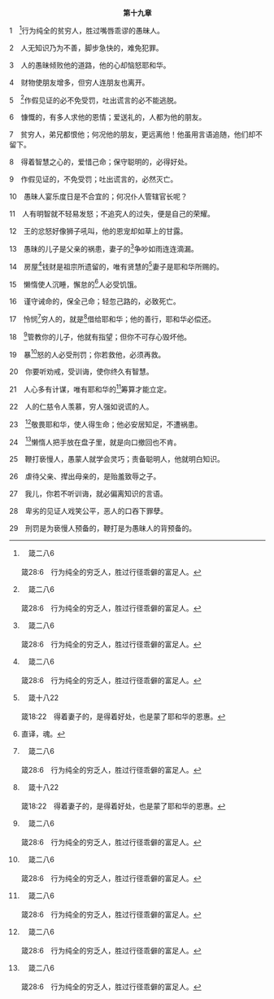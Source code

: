 <p style="text-align:center;font-weight:bold;">第十九章</p>

1　[^a]行为纯全的贫穷人，胜过嘴唇乖谬的愚昧人。

[^a]:　箴二八6<br><br>箴28:6　行为纯全的穷乏人，胜过行径乖僻的富足人。

2　人无知识乃为不善，脚步急快的，难免犯罪。

3　人的愚昧倾败他的道路，他的心却恼怒耶和华。

4　财物使朋友增多，但穷人连朋友也离开。

5　[^a]作假见证的必不免受罚，吐出谎言的必不能逃脱。

[^a]:　箴十九9<br><br>箴19:9　作假见证的，不免受罚；吐出谎言的，必然灭亡。

6　慷慨的，有多人求他的恩情；爱送礼的，人都为他的朋友。

7　贫穷人，弟兄都恨他；何况他的朋友，更远离他！他虽用言语追随，他们却不留下。

8　得着智慧之心的，爱惜己命；保守聪明的，必得好处。

9　作假见证的，不免受罚；吐出谎言的，必然灭亡。

10　愚昧人宴乐度日是不合宜的；何况仆人管辖官长呢？

11　人有明智就不轻易发怒；不追究人的过失，便是自己的荣耀。

12　王的忿怒好像狮子吼叫，他的恩宠却如草上的甘露。

13　愚昧的儿子是父亲的祸患，妻子的[^a]争吵如雨连连滴漏。

[^a]:　箴二一9；19；二五24<br><br>箴21:9　宁可住在房顶的一角，不与争吵的妇人同住一屋。<br><br>箴21:19　宁可住在旷野之地，也不与争吵易怒的妇人同住。<br><br>箴25:24　宁可住在房顶的一角，也不与争吵的妇人同住一屋。

14　房屋[^a]钱财是祖宗所遗留的，唯有贤慧的[^b]妻子是耶和华所赐的。

[^a]:　林后十二14<br><br>林后12:14　看哪，这是我第三次预备好，要到你们那里去，也必不累着你们，因我所寻求的不是你们的东西，乃是你们自己。因为儿女不该为父母积蓄，父母乃该为儿女积蓄。

[^b]:　箴十八22<br><br>箴18:22　得着妻子的，是得着好处，也是蒙了耶和华的恩惠。

15　懒惰使人沉睡，懈怠的[^1]人必受饥饿。

[^1]:直译，魂。

16　谨守诫命的，保全己命；轻忽己路的，必致死亡。

17　怜悯[^a]穷人的，就是[^b]借给耶和华；他的善行，耶和华必偿还。

[^a]:　申十五7；9；11；箴十八23；二二9；二八27；林后九9；雅二2<br><br>申15:7　在耶和华你神所赐你的地上，无论哪一座城里，你弟兄中若有一个穷人，你向这穷乏的弟兄，不可心硬手紧；<br><br>申15:9　你要小心，不可心里起卑鄙的念头，说，第七年的豁免年快到了；你便恶眼看你穷乏的弟兄，什么都不给他，以致他向耶和华呼求控告你，你就有罪了。<br><br>申15:11　原来那地上的穷人必不断绝，所以我吩咐你说，总要向你地上困苦穷乏的弟兄松手。<br><br>箴18:23　贫穷人说哀求的话；富足人厉声以对。<br><br>箴22:9　眼目慈善的，就必蒙福，因他将食物分给穷人。<br><br>箴28:27　周济贫穷的不至缺乏，佯为不见的必多受咒诅。<br><br>林后9:9　就如经上所记：“他分施周济贫贱，他的义存到永远。”<br><br>雅2:2　若有一个人戴着金戒指，穿着华丽衣服，进你们的会堂去，又有一个穷人，穿着肮脏衣服也进去；

[^b]:　诗三七26；一一二5；路六35；38<br><br>诗37:26　他终日恩待人，借给人；他的后裔也蒙福。<br><br>诗112:5　施恩与人，借贷与人的，这人必得亨通；他被审判的时候，要诉明自己的冤。<br><br>路6:35　但你们要爱你们的仇敌，也要善待他们；并且要借给人，不指望偿还；你们的赏赐就必大了，你们且要成为至高者的儿子，因为祂恩待那忘恩的和作恶的。<br><br>路6:38　你们要给人，就必有给你们的，用十足的量器，连摇带按，上尖下流地倒在你们怀里；因为你们用什么量器量给人，也必用什么量器量给你们。

18　[^a]管教你的儿子，他就有指望；但你不可存心毁坏他。

[^a]:　箴十三24；二三13；来十二7<br><br>箴13:24　不忍用杖打儿子的，是恨恶他；疼爱儿子的，趁早管教。<br><br>箴23:13　不可不管教孩童；你用杖打他，他必不至于死。<br><br>来12:7　为了受管教，你们要忍受。神待你们如同待儿子；哪有儿子是父亲不管教的？

19　暴[^a]怒的人必受刑罚；你若救他，必须再救。

[^a]:　诗三七8；太五22<br><br>诗37:8　当止住怒气，离弃忿怒；不要忿忿不平，以致作恶。<br><br>太5:22　但是我告诉你们，凡向弟兄动怒的，难逃审判。凡骂弟兄拉加的，难逃议会的审判；凡骂弟兄魔利的，难逃火坑的火。

20　你要听劝戒，受训诲，使你终久有智慧。

21　人心多有计谋，唯有耶和华的[^a]筹算才能立定。

[^a]:　诗三三11；赛四六10<br><br>诗33:11　耶和华的筹算永远立定，祂心中所打算的万代常存。<br><br>赛46:10　我从起初指明末后的事，从古时言明未成的事，说，我的筹算必立定，凡我所喜悦的，我必成就；

22　人的仁慈令人羡慕，穷人强如说谎的人。

23　[^a]敬畏耶和华，使人得生命；他必安居知足，不遭祸患。

[^a]:　箴十27；十四27<br><br>箴10:27　敬畏耶和华使人日子加多；但恶人的年岁必被减少。<br><br>箴14:27　敬畏耶和华是生命的泉源，可以使人离开死亡的网罗。

24　[^a]懒惰人把手放在盘子里，就是向口撤回也不肯。

[^a]:　箴二六15<br><br>箴26:15　懒惰人把手放在盘子里，就是向口撤回，也以为劳乏。

25　鞭打亵慢人，愚蒙人就学会灵巧；责备聪明人，他就明白知识。

26　虐待父亲、撵出母亲的，是贻羞致辱之子。

27　我儿，你若不听训诲，就必偏离知识的言语。

28　卑劣的见证人戏笑公平，恶人的口吞下罪孽。

29　刑罚是为亵慢人预备的，鞭打是为愚昧人的背预备的。
